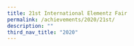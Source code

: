 ```yaml
---
title: 21st International Elementz Fair
permalink: /achievements/2020/21st/
description: ""
third_nav_title: "2020"
---
```

